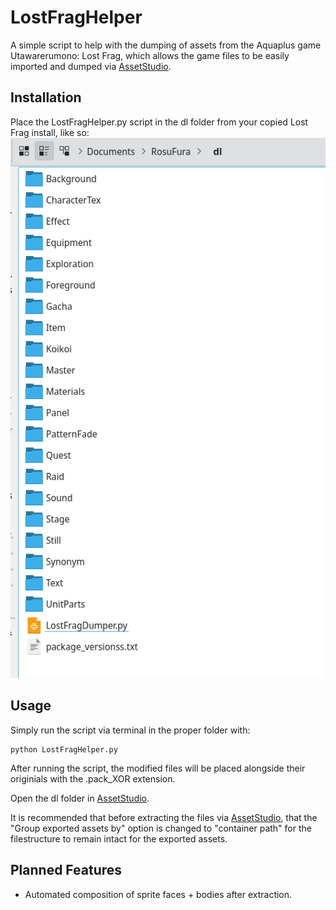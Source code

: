 
# LostFragHelper
A simple script to help with the dumping of assets from the Aquaplus game Utawarerumono: Lost Frag, which allows the game files to be easily imported and dumped via
[AssetStudio](https://github.com/Perfare/AssetStudio).

## Installation

Place the LostFragHelper.py script in the dl folder from your copied Lost Frag install, like so:
![Alt text](https://github.com/Jacotyl/LostFragHelper/blob/main/image/folders.png)

## Usage
Simply run the script via terminal in the proper folder with:
```
python LostFragHelper.py
```



After running the script, the modified files will be placed alongside their originials
with the .pack_XOR extension.

Open the dl folder in [AssetStudio](https://github.com/Perfare/AssetStudio).

It is recommended that before extracting the files via [AssetStudio](https://github.com/Perfare/AssetStudio), that the "Group exported assets by" option is changed to "container path" for the filestructure to remain intact for the exported assets. 

## Planned Features
- Automated composition of sprite faces + bodies after extraction.
